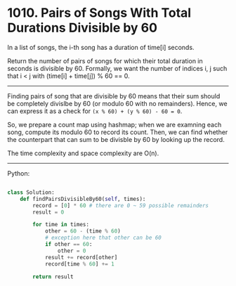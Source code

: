 # 1010. Pairs of Songs With Total Durations Divisible by 60

In a list of songs, the i-th song has a duration of time[i] seconds. 

Return the number of pairs of songs for which their total duration in seconds
is divisible by 60.  Formally, we want the number of indices i, j such that
i < j with (time[i] + time[j]) % 60 == 0.

---

Finding pairs of song that are divisible by 60 means that their sum should be
completely divislbe by 60 (or modulo 60 with no remainders). Hence, we can
express it as a check for `(x % 60) + (y % 60) - 60 = 0`.

So, we prepare a count map using hashmap; when we are examning each song,
compute its modulo 60 to record its count. Then, we can find whether the
counterpart that can sum to be divisble by 60 by looking up the record.

The time complexity and space complexity are O(n).

---

Python:

```python

class Solution:
    def findPairsDivisibleBy60(self, times):
        record = [0] * 60 # there are 0 ~ 59 possible remainders
        result = 0

        for time in times:
            other = 60 - (time % 60)
            # exception here that other can be 60
            if other == 60:
                other = 0
            result += record[other]
            record[time % 60] += 1

        return result
```
